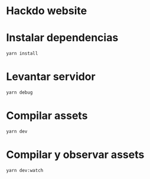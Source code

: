 # Hackdo website

# Instalar dependencias
``
 yarn install
``

# Levantar servidor
``
yarn debug
``

# Compilar assets 
``
yarn dev
``

# Compilar y observar assets
``
yarn dev:watch
``
